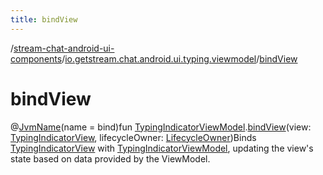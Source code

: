 ```yaml
---
title: bindView
---
```

/[stream-chat-android-ui-components](../index.md)/[io.getstream.chat.android.ui.typing.viewmodel](index.md)/[bindView](bindView.md)  
  
  
  
# bindView  
@[JvmName](https://kotlinlang.org/api/latest/jvm/stdlib/kotlin.jvm/-jvm-name/index.html)(name = bind)fun [TypingIndicatorViewModel](TypingIndicatorViewModel/index.md).[bindView](bindView.md)(view: [TypingIndicatorView](../io.getstream.chat.android.ui.typing/TypingIndicatorView/index.md), lifecycleOwner: [LifecycleOwner](https://developer.android.com/reference/kotlin/androidx/lifecycle/LifecycleOwner.html))Binds [TypingIndicatorView](../io.getstream.chat.android.ui.typing/TypingIndicatorView/index.md) with [TypingIndicatorViewModel](TypingIndicatorViewModel/index.md), updating the view's state based on data provided by the ViewModel.
